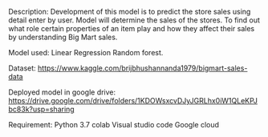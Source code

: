 Description: Development of this model is to predict the store sales using detail enter by user. Model will determine the sales of the stores. To find out what role certain properties of an item play and how they affect their sales by understanding Big Mart sales.

Model used: Linear Regression Random forest.

Dataset: https://www.kaggle.com/brijbhushannanda1979/bigmart-sales-data

Deployed model in google drive: https://drive.google.com/drive/folders/1KDOWsxcvDJyJGRLhx0iW1QLeKPJbc83k?usp=sharing

Requirement: Python 3.7 colab Visual studio code Google cloud